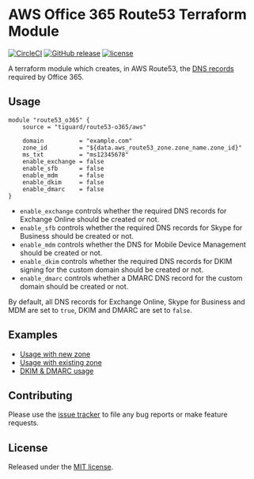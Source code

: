 # AWS Office 365 Route53 Terraform Module

[![CircleCI](https://circleci.com/gh/tiguard/terraform-aws-route53-o365.svg?style=shield)](https://circleci.com/gh/tiguard/terraform-aws-route53-o365)
[![GitHub release](https://img.shields.io/github/release/tiguard/terraform-aws-route53-o365.svg?style=flat-square)](https://github.com/tiguard/terraform-aws-route53-o365/releases)
[![license](https://img.shields.io/github/license/tiguard/terraform-aws-route53-o365.svg?style=flat-square)](https://github.com/tiguard/terraform-aws-route53-o365/blob/master/LICENSE.md)

A terraform module which creates, in AWS Route53, the [DNS records](https://support.office.com/article/External-Domain-Name-System-records-for-Office-365-c0531a6f-9e25-4f2d-ad0e-a70bfef09ac0) required by Office 365.

## Usage

```hcl
module "route53_o365" {
    source = "tiguard/route53-o365/aws"

    domain          = "example.com"
    zone_id         = "${data.aws_route53_zone.zone_name.zone_id}"
    ms_txt          = "ms12345678"
    enable_exchange = false
    enable_sfb      = false
    enable_mdm      = false
    enable_dkim     = false
    enable_dmarc    = false
}
```

* `enable_exchange` controls whether the required DNS records for Exchange Online should be created or not.
* `enable_sfb` controls whether the required DNS records for Skype for Business should be created or not.
* `enable_mdm` controls whether the DNS for Mobile Device Management should be created or not.
* `enable_dkim` controls whether the required DNS records for DKIM signing for the custom domain should be created or not.
* `enable_dmarc` controls whether a DMARC DNS record for the custom domain should be created or not.

By default, all DNS records for Exchange Online, Skype for Business and MDM are set to `true`, DKIM and DMARC are set to `false`.

## Examples

* [Usage with new zone](examples/new-zone/README.md)
* [Usage with existing zone](examples/existing-zone/README.md)
* [DKIM & DMARC usage](examples/dkim-dmarc/README.md)

## Contributing

Please use the [issue tracker](https://github.com/tiguard/terraform-aws-route53-o365/issues) to file any bug reports or make feature requests.

## License

Released under the [MIT license](LICENSE.md).
